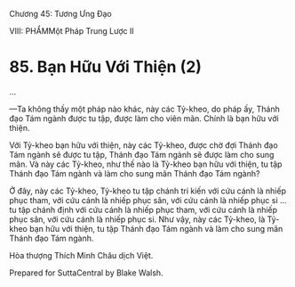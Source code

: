  

Chương 45: Tương Ưng Ðạo

VIII: PHẨMMột Pháp Trung Lược II

# 85\. Bạn Hữu Với Thiện (2)

…

—Ta không thấy một pháp nào khác, này các Tỷ-kheo, do pháp ấy, Thánh đạo Tám ngành được tu tập, được làm cho viên mãn. Chính là bạn hữu với thiện.

Với Tỷ-kheo bạn hữu với thiện, này các Tỷ-kheo, được chờ đợi Thánh đạo Tám ngành sẽ được tu tập, Thánh đạo Tám ngành sẽ được làm cho sung mãn. Và này các Tỷ-kheo, như thế nào là Tỷ-kheo bạn hữu với thiện, tu tập Thánh đạo Tám ngành và làm cho sung mãn Thánh đạo Tám ngành?

Ở đây, này các Tỷ-kheo, Tỷ-kheo tu tập chánh tri kiến với cứu cánh là nhiếp phục tham, với cứu cánh là nhiếp phục sân, với cứu cánh là nhiếp phục si … tu tập chánh định với cứu cánh là nhiếp phục tham, với cứu cánh là nhiếp phục sân, với cứu cánh là nhiếp phục si. Như vậy, này các Tỷ-kheo, là Tỷ-kheo bạn hữu với thiện, tu tập Thánh đạo Tám ngành và làm cho sung mãn Thánh đạo Tám ngành.

Hòa thượng Thích Minh Châu dịch Việt.

Prepared for SuttaCentral by Blake Walsh.